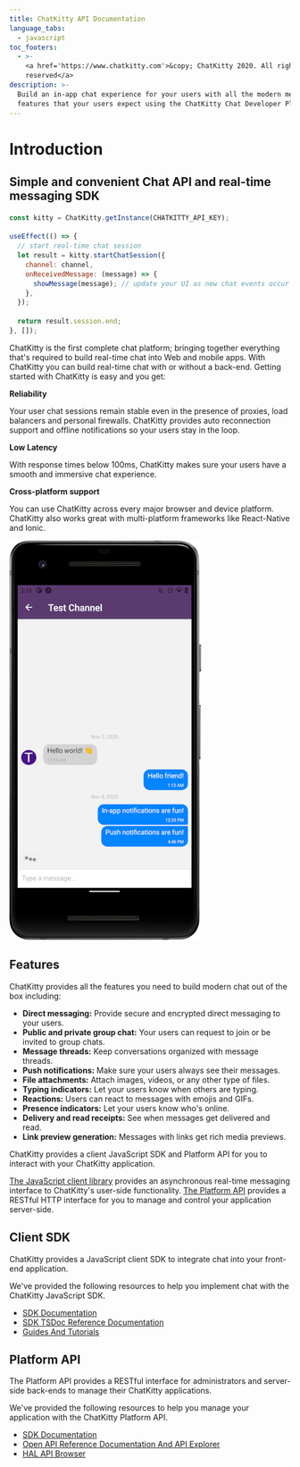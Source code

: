 ```yaml
---
title: ChatKitty API Documentation
language_tabs:
  - javascript
toc_footers:
  - >-
    <a href='https://www.chatkitty.com'>&copy; ChatKitty 2020. All rights
    reserved</a>
description: >-
  Build an in-app chat experience for your users with all the modern messaging
  features that your users expect using the ChatKitty Chat Developer Platform.
---
```


# Introduction

## Simple and convenient Chat API and real-time messaging SDK

```javascript
const kitty = ChatKitty.getInstance(CHATKITTY_API_KEY);

useEffect(() => {
  // start real-time chat session
  let result = kitty.startChatSession({
    channel: channel,
    onReceivedMessage: (message) => {
      showMessage(message); // update your UI as new chat events occur
    },
  });

  return result.session.end;
}, []);
```

ChatKitty is the first complete chat platform; bringing together everything that's required to build real-time chat into Web and mobile apps. With ChatKitty you can build real-time chat with or without a back-end. Getting started with ChatKitty is easy and you get:

**Reliability**

Your user chat sessions remain stable even in the presence of proxies, load balancers and personal firewalls. ChatKitty provides auto reconnection support and offline notifications so your users stay in the loop.

**Low Latency**

With response times below 100ms, ChatKitty makes sure your users have a smooth and immersive chat experience.

**Cross-platform support**

You can use ChatKitty across every major browser and device platform. ChatKitty also works great with multi-platform frameworks like React-Native and Ionic.

![This example was created with ChatKitty.](.gitbook/assets/screenshot-chatkitty-demo-app.png)

## Features

ChatKitty provides all the features you need to build modern chat out of the box including:

* **Direct messaging:** Provide secure and encrypted direct messaging to your users.
* **Public and private group chat:** Your users can request to join or be invited to group chats.
* **Message threads:** Keep conversations organized with message threads.
* **Push notifications:** Make sure your users always see their messages.
* **File attachments:** Attach images, videos, or any other type of files.
* **Typing indicators:** Let your users know when others are typing.
* **Reactions:** Users can react to messages with emojis and GIFs.
* **Presence indicators:** Let your users know who's online.
* **Delivery and read receipts:** See when messages get delivered and read.
* **Link preview generation:** Messages with links get rich media previews.

ChatKitty provides a client JavaScript SDK and Platform API for you to interact with your ChatKitty application.

[The JavaScript client library](https://docs.chatkitty.com/javascript/) provides an asynchronous real-time messaging interface to ChatKitty's user-side functionality. [The Platform API](https://docs.chatkitty.com/platform/) provides a RESTful HTTP interface for you to manage and control your application server-side.

## Client SDK

ChatKitty provides a JavaScript client SDK to integrate chat into your front-end application.

We've provided the following resources to help you implement chat with the ChatKitty JavaScript SDK.

* [SDK Documentation](https://github.com/ChatKitty/chatkitty-docs/tree/be543b923d479d8eb913c90142eb58295b7009fd/javascript/README.md)
* [SDK TSDoc Reference Documentation](https://chatkitty.github.io/chatkitty-js/)
* [Guides And Tutorials](https://www.chatkitty.com/guides/)

## Platform API

The Platform API provides a RESTful interface for administrators and server-side back-ends to manage their ChatKitty applications.

We've provided the following resources to help you manage your application with the ChatKitty Platform API.

* [SDK Documentation](https://github.com/ChatKitty/chatkitty-docs/tree/be543b923d479d8eb913c90142eb58295b7009fd/javascript/README.md)
* [Open API Reference Documentation And API Explorer](https://docs.chatkitty.com/platform/v1/)
* [HAL API Browser](https://api.chatkitty.com/v1/explorer/index.html)

